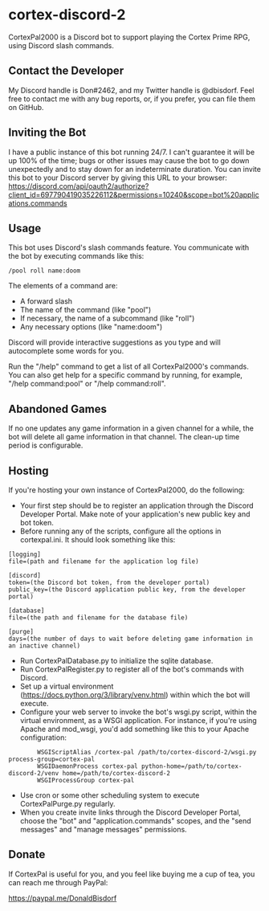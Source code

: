# cortex-discord-2
CortexPal2000 is a Discord bot to support playing the Cortex Prime RPG, using Discord slash commands.

## Contact the Developer
My Discord handle is Don#2462, and my Twitter handle is @dbisdorf. Feel free to contact me with any bug reports, or, if you prefer, you can file them on GitHub.

## Inviting the Bot
I have a public instance of this bot running 24/7. I can't guarantee it will be up 100% of the time; bugs or other issues may cause the bot to go down unexpectedly and to stay down for an indeterminate duration. You can invite this bot to your Discord server by giving this URL to your browser: https://discord.com/api/oauth2/authorize?client_id=697790419035226112&permissions=10240&scope=bot%20applications.commands

## Usage
This bot uses Discord's slash commands feature. You communicate with the bot by executing commands like this:

```
/pool roll name:doom
```

The elements of a command are:

* A forward slash
* The name of the command (like "pool")
* If necessary, the name of a subcommand (like "roll")
* Any necessary options (like "name:doom")

Discord will provide interactive suggestions as you type and will autocomplete some words for you.

Run the "/help" command to get a list of all CortexPal2000's commands. You can also get help for a specific command by running, for example, "/help command:pool" or "/help command:roll".

## Abandoned Games
If no one updates any game information in a given channel for a while, the bot will delete all game information in that channel. The clean-up time period is configurable.

## Hosting
If you're hosting your own instance of CortexPal2000, do the following:

* Your first step should be to register an application through the Discord Developer Portal. Make note of your application's new public key and bot token.
* Before running any of the scripts, configure all the options in cortexpal.ini. It should look something like this:

```
[logging]
file=(path and filename for the application log file)

[discord]
token=(the Discord bot token, from the developer portal)
public_key=(the Discord application public key, from the developer portal)

[database]
file=(the path and filename for the database file)

[purge]
days=(the number of days to wait before deleting game information in an inactive channel)
```

* Run CortexPalDatabase.py to initialize the sqlite database.
* Run CortexPalRegister.py to register all of the bot's commands with Discord.
* Set up a virtual environment (https://docs.python.org/3/library/venv.html) within which the bot will execute.
* Configure your web server to invoke the bot's wsgi.py script, within the virtual environment, as a WSGI application. For instance, if you're using Apache and mod_wsgi, you'd add something like this to your Apache configuration:

```
        WSGIScriptAlias /cortex-pal /path/to/cortex-discord-2/wsgi.py process-group=cortex-pal
        WSGIDaemonProcess cortex-pal python-home=/path/to/cortex-discord-2/venv home=/path/to/cortex-discord-2
        WSGIProcessGroup cortex-pal
```

* Use cron or some other scheduling system to execute CortexPalPurge.py regularly.
* When you create invite links through the Discord Developer Portal, choose the "bot" and "application.commands" scopes, and the "send messages" and "manage messages" permissions.

## Donate
If CortexPal is useful for you, and you feel like buying me a cup of tea, you can reach me through PayPal:

https://paypal.me/DonaldBisdorf
